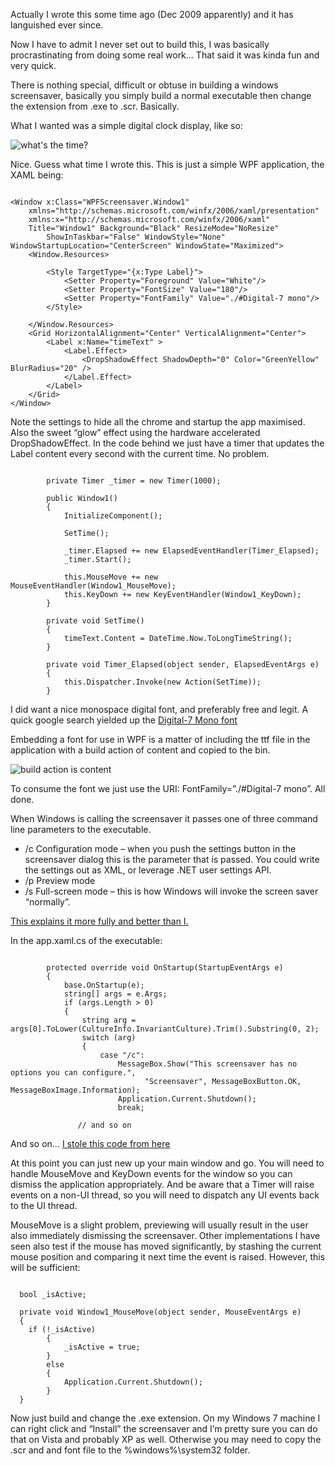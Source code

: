 Actually I wrote this some time ago (Dec 2009 apparently) and it has languished ever since.

Now I have to admit I never set out to build this, I was basically procrastinating from doing some real work... That said it was kinda fun and very quick.

There is nothing special, difficult or obtuse in building a windows screensaver, basically you simply build a normal executable then change the extension from .exe to .scr.  Basically.

What I wanted was a simple digital clock display, like so:

![what's the time?][1]

Nice. Guess what time I wrote this.  This is just a simple WPF application, the XAML being:

<pre><code>
&lt;Window x:Class="WPFScreensaver.Window1"
    xmlns="http://schemas.microsoft.com/winfx/2006/xaml/presentation"
    xmlns:x="http://schemas.microsoft.com/winfx/2006/xaml"
    Title="Window1" Background="Black" ResizeMode="NoResize" 
        ShowInTaskbar="False" WindowStyle="None" WindowStartupLocation="CenterScreen" WindowState="Maximized"&gt;
    &lt;Window.Resources&gt;
        
        &lt;Style TargetType="{x:Type Label}"&gt;
            &lt;Setter Property="Foreground" Value="White"/&gt;
            &lt;Setter Property="FontSize" Value="180"/&gt;
            &lt;Setter Property="FontFamily" Value="./#Digital-7 mono"/&gt;
        &lt;/Style&gt;
        
    &lt;/Window.Resources&gt;
    &lt;Grid HorizontalAlignment="Center" VerticalAlignment="Center"&gt;
        &lt;Label x:Name="timeText" &gt;
            &lt;Label.Effect&gt;
                &lt;DropShadowEffect ShadowDepth="0" Color="GreenYellow" BlurRadius="20" /&gt;
            &lt;/Label.Effect&gt;
        &lt;/Label&gt;
    &lt;/Grid&gt;
&lt;/Window&gt;
</code></pre>

Note the settings to hide all the chrome and startup the app maximised.  Also the sweet “glow” effect using the hardware accelerated DropShadowEffect.
In the code behind we just have a timer that updates the Label content every second with the current time. No problem.
<pre><code>
        private Timer _timer = new Timer(1000);

        public Window1()
        {
            InitializeComponent();

            SetTime();

            _timer.Elapsed += new ElapsedEventHandler(Timer_Elapsed);
            _timer.Start();

            this.MouseMove += new MouseEventHandler(Window1_MouseMove);
            this.KeyDown += new KeyEventHandler(Window1_KeyDown);
        }

        private void SetTime()
        {
            timeText.Content = DateTime.Now.ToLongTimeString();
        }

        private void Timer_Elapsed(object sender, ElapsedEventArgs e)
        {
            this.Dispatcher.Invoke(new Action(SetTime));
        }
</code></pre>

I did want a nice monospace digital font, and preferably free and legit. A quick google search yielded up the [Digital-7 Mono font](http://www.dailyfreefonts.com/fonts/info/4774-Digital-7-Mono.html)

Embedding a font for use in WPF is a matter of including the ttf file in the application with a build action of content and copied to the bin.

![build action is content][2]

To consume the font we just use the URI: FontFamily=”./#Digital-7 mono”.  All done.

When Windows is calling the screensaver it passes one of three command line parameters to the executable.  

 + /c Configuration mode – when you push the settings button in the screensaver dialog this is the parameter that is passed.  You could write the settings out as XML, or leverage .NET user settings API.
 + /p Preview mode 
 + /s Full-screen mode – this is how Windows will invoke the screen saver “normally”.

[This explains it more fully and better than I.](http://www.harding.edu/fmccown/screensaver/screensaver.html)

In the app.xaml.cs of the executable:
<pre><code>
        protected override void OnStartup(StartupEventArgs e)
        {
            base.OnStartup(e);
            string[] args = e.Args;
            if (args.Length > 0)
            {
                string arg = args[0].ToLower(CultureInfo.InvariantCulture).Trim().Substring(0, 2);
                switch (arg)
                {
                    case "/c":
                        MessageBox.Show("This screensaver has no options you can configure.", 
                              "Screensaver", MessageBoxButton.OK, MessageBoxImage.Information);
                        Application.Current.Shutdown();
                        break;

               // and so on
</code></pre>
And so on...  [I stole this code from here](http://scorbs.com/2006/12/21/wpf-screen-saver-template/)

At this point you can just new up your main window and go.  You will need to handle MouseMove and KeyDown events for the window so you can dismiss the application appropriately.  And be aware that a Timer will raise events on a non-UI thread, so you will need to dispatch any UI events back to the UI thread.

MouseMove is a slight problem, previewing will usually result in the user also immediately dismissing the screensaver.  Other implementations I have seen also test if the mouse has moved significantly, by stashing the current mouse position and comparing it next time the event is raised.  However, this will be sufficient:
<pre><code>
  bool _isActive;

  private void Window1_MouseMove(object sender, MouseEventArgs e)
  {
  	if (!_isActive)
        {
        	_isActive = true;
        }
        else
        {
        	Application.Current.Shutdown();
        }
  }
</code></pre>

Now just build and change the .exe extension.  On my Windows 7 machine I can right click and “Install” the screensaver and I’m pretty sure you can do that on Vista and probably XP as well. Otherwise you may need to copy the .scr and and font file to the %windows%\system32 folder.


  [1]: http://benmcevoy.co.nz/blog/get/time.jpg
  [2]: http://benmcevoy.co.nz/blog/get/build_action.jpg